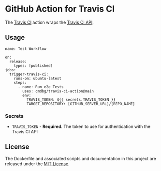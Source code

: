 # GitHub Action for Travis CI

The [Travis CI](https://travis-ci.com/) action wraps the [Travis CI API](https://developer.travis-ci.com/).

## Usage

```
name: Test Workflow

on:
  release:
    types: [published]
jobs:
  trigger-travis-ci:
    runs-on: ubuntu-latest
    steps:
      - name: Run e2e Tests
        uses: cmdbg/travis-ci-action@main
        env:
          TRAVIS_TOKEN: ${{ secrets.TRAVIS_TOKEN }}
          TARGET_REPOSITORY: [GITHUB_SERVER_URL]/[REPO_NAME]
```

### Secrets

* `TRAVIS_TOKEN` - **Required**. The token to use for authentication with the Travis CI API

## License

The Dockerfile and associated scripts and documentation in this project are released under the [MIT License](LICENSE).
